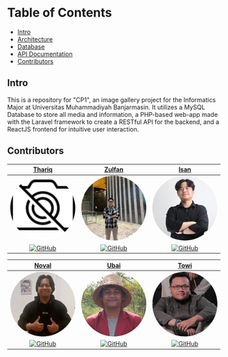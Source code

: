 # Table of Contents
- [Intro](#intro)
- [Architecture](#architecture)
- [Database](#database)
- [API Documentation](#api-documentation)
- [Contributors](#contributors)

## Intro
This is a repository for "CP1", an image gallery project for the Informatics Major at Universitas Muhammadiyah Banjarmasin. It utilizes a MySQL Database to store all media and information, a PHP-based web-app made with the Laravel framework to create a RESTful API for the backend, and a ReactJS frontend for intuitive user interaction.

## Contributors
|                 <a href="#" target="_blank">**Thariq**</a>                 |                 <a href="#" target="_blank">**Zulfan**</a>                 |                 <a href="#" target="_blank">**Isan**</a>                 |
| :---------------------------------------------------------------------------------------------------------: | :---------------------------------------------------------------------------------------------------------: | :---------------------------------------------------------------------------------------------------------: |
| <img src="https://github.com/Bayyeee/CP1/blob/master/Team/no_foto.png" alt="Thariq" style="border-radius: 50%; width: 150px; height: 150px; object-fit: cover;"> | <img src="https://github.com/Bayyeee/CP1/blob/master/Team/resized/zulfan%20resized.jpg" alt="Zulfan" style="border-radius: 50%; width: 150px; height: 150px; object-fit: cover;"> | <img src="https://github.com/Bayyeee/CP1/blob/master/Team/resized/isan%20resized.jpg" alt="Isan" style="border-radius: 50%; width: 150px; height: 150px; object-fit: cover;"> |
|        [![GitHub](https://img.shields.io/badge/github-121013?style=for-the-badge&logo=github&logoColor=white)](https://github.com/Freinz)      |        [![GitHub](https://img.shields.io/badge/github-121013?style=for-the-badge&logo=github&logoColor=white)](https://github.com/)         |         [![GitHub](https://img.shields.io/badge/github-121013?style=for-the-badge&logo=github&logoColor=white)](https://github.com/)      |

|                 <a href="#" target="_blank">**Noval**</a>                 |                 <a href="#" target="_blank">**Ubai**</a>                 |                 <a href="#" target="_blank">**Towi**</a>                 |
| :---------------------------------------------------------------------------------------------------------: | :---------------------------------------------------------------------------------------------------------: | :---------------------------------------------------------------------------------------------------------: |
| <img src="https://github.com/Bayyeee/CP1/blob/master/Team/resized/noval%20resized.jpg" alt="Noval" style="border-radius: 50%; width: 150px; height: 150px; object-fit: cover;"> | <img src="https://github.com/Bayyeee/CP1/blob/master/Team/resized/ubai%20resized.png" alt="Ubai" style="border-radius: 50%; width: 150px; height: 150px; object-fit: cover;"> | <img src="https://github.com/Bayyeee/CP1/blob/master/Team/resized/towi%20resized.jpg" alt="Towi" style="border-radius: 50%; width: 150px; height: 150px; object-fit: cover;"> |
|        [![GitHub](https://img.shields.io/badge/github-121013?style=for-the-badge&logo=github&logoColor=white)](https://github.com/Noval0857)         |        [![GitHub](https://img.shields.io/badge/github-121013?style=for-the-badge&logo=github&logoColor=white)](https://github.com/Bayyeee)         |        [![GitHub](https://img.shields.io/badge/github-121013?style=for-the-badge&logo=github&logoColor=white)](https://github.com/caynine9)         |
